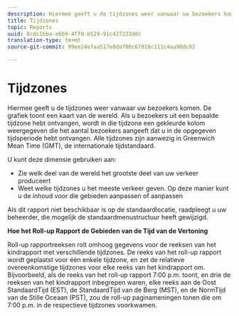 ```yaml
---
description: Hiermee geeft u de tijdzones weer vanwaar uw bezoekers komen. De grafiek toont een kaart van de wereld. Als u bezoekers uit een bepaalde tijdzone hebt ontvangen, wordt in die tijdzone een gekleurde kolom weergegeven die het aantal bezoekers aangeeft dat u in de opgegeven tijdsperiode hebt ontvangen. Alle tijdzones zijn aanwezig in Greenwich Mean Time (GMT), de internationale tijdstandaard.
title: Tijdzones
topic: Reports
uuid: 8cdc1bba-e6b9-4ff0-b529-91c427223ddc
translation-type: tm+mt
source-git-commit: 99ee24efaa517e8da700c67818c111c4aa90dc02

---
```



# Tijdzones

Hiermee geeft u de tijdzones weer vanwaar uw bezoekers komen. De grafiek toont een kaart van de wereld. Als u bezoekers uit een bepaalde tijdzone hebt ontvangen, wordt in die tijdzone een gekleurde kolom weergegeven die het aantal bezoekers aangeeft dat u in de opgegeven tijdsperiode hebt ontvangen. Alle tijdzones zijn aanwezig in Greenwich Mean Time (GMT), de internationale tijdstandaard.

U kunt deze dimensie gebruiken aan:

* Zie welk deel van de wereld het grootste deel van uw verkeer produceert
* Weet welke tijdzones u het meeste verkeer geven. Op deze manier kunt u de inhoud voor die gebieden aanpassen of aanpassen

Als dit rapport niet beschikbaar is op de standaardlocatie, raadpleegt u uw beheerder, die mogelijk de standaardmenustructuur heeft gewijzigd.

**Hoe het Roll-up Rapport de Gebieden van de Tijd van de Vertoning**

Roll-up rapportreeksen rolt omhoog gegevens voor de reeksen van het kindrapport met verschillende tijdzones. De reeks van het roll-up rapport wordt geplaatst voor één enkele tijdzone, en zet de relatieve overeenkomstige tijdzones voor elke reeks van het kindrapport om. Bijvoorbeeld, als de reeks van het roll-up rapport 7:00 p.m. toont, en drie de reeksen van het kindrapport inbegrepen waren, elke reeks aan de Oost StandaardTijd (EST), de StandaardTijd van de Berg (MST), en de NormTijd van de Stille Oceaan (PST), zou de roll-up paginameningen tonen die om 7:00 p.m. in de respectieve tijdzones voorkwamen.
